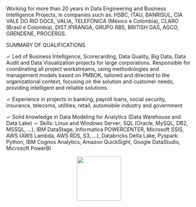 Working for more than 20 years in Data Engineering and Business Intelligence Projects, in companies such as: HSBC, ITAU, BANRISUL, CIA VALE DO RIO DOCE, VALIA, TELEFÓNICA (México e Colombia), CLARO (Brasil e Colombia), DIST.IPIRANGA, GRUPO RBS, BRITISH GAS, AGCO, GRENDENE, PROCERGS.

SUMMARY OF QUALIFICATIONS

✓ Led of Business Intelligence, Scorecarding, Data Quality, Big Data, Data Audit and Data Visualization projects for large corporations. Responsible for coordinating all project workstreams, using methodologies and management models based on PMBOK, tailored and directed to the organizational context, focusing on the solution and customer needs, providing intelligent and reliable solutions.

✓ Experience in projects in banking, payroll loans, social security, insurance, telecoms, utilities, retail, automobile industry and government

✓ Solid knowledge in Data Modeling for Analytics (Data Warehouse and Data Lake) ✓ Skills: Linux and Windows Server; SQL (Oracle, MySQL, DB2, MSSQL, …), IBM DataStage, Informatica POWERCENTER, Microsoft SSIS, AWS (AWS Lambda, AWS RDS, S3, …), Databricks Delta Lake, Pyspark. Python, IBM Cognos Analytics, Amazon QuickSight, Google DataStudio, Microsoft PowerBI

<div align="center">
  <a href="https://github.com/cirograu">
  <img height="120em" src="https://github-readme-stats.vercel.app/api?username=cirograu&hide=prs,issues,contribs&show_icons=true&include_all_commits=true&count_private=true"/>
 
</div>
 

